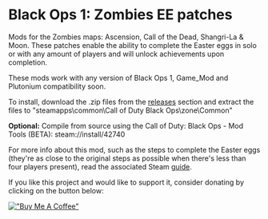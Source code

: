 # Black Ops 1: Zombies EE patches
Mods for the Zombies maps: Ascension, Call of the Dead, Shangri-La & Moon. These patches enable the ability to complete the Easter eggs in solo or with any amount of players and will unlock achievements upon completion.

These mods work with any version of Black Ops 1, Game_Mod and Plutonium compatibility soon.

To install, download the .zip files from the [releases](https://github.com/ReubenUKGB/black-ops-one-zombies-ee-patches/releases) section and extract the files to "steamapps\common\Call of Duty Black Ops\zone\Common"

**Optional:** Compile from source using the Call of Duty: Black Ops - Mod Tools (BETA): steam://install/42740

For more info about this mod, such as the steps to complete the Easter eggs (they're as close to the original steps as possible when there's less than four players present), read the associated Steam [guide](https://steamcommunity.com/sharedfiles/filedetails/?id=3041320930).

If you like this project and would like to support it, consider donating by clicking on the button below:

[!["Buy Me A Coffee"](https://www.buymeacoffee.com/assets/img/custom_images/orange_img.png)](https://www.buymeacoffee.com/reubenukgb)
